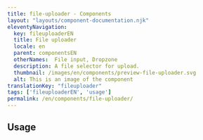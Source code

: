 ```yaml
---
title: file-uploader - Components
layout: "layouts/component-documentation.njk"
eleventyNavigation:
  key: fileuploaderEN
  title: File uploader
  locale: en
  parent: componentsEN
  otherNames:  File input, Dropzone
  description: A file selector for upload.
  thumbnail: /images/en/components/preview-file-uploader.svg
  alt: This is an image of the component
translationKey: "fileuploader"
tags: ['fileuploaderEN', 'usage']
permalink: /en/components/file-uploader/
---
```


## Usage